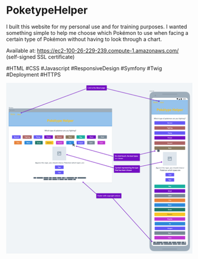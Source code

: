 # PoketypeHelper

I built this website for my personal use and for training purposes.
I wanted something simple to help me choose which Pokémon to use when facing a certain type of Pokémon without having to look through a chart.

Available at: https://ec2-100-26-229-239.compute-1.amazonaws.com/
(self-signed SSL certificate)

#HTML #CSS #Javascript #ResponsiveDesign #Symfony #Twig #Deployment #HTTPS

![wireframe](/public/images/Poketype-HomepageWireframe2.png)
